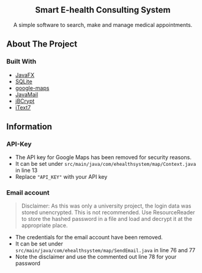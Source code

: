 <div align="center">
  <h2 align="center">Smart E-health Consulting System</h2>
  <p align="center">
    A simple software to search, make and manage medical appointments.
  </p>
</div>


## About The Project

### Built With

* [JavaFX](https://openjfx.io/)
* [SQLite](https://github.com/xerial/sqlite-jdbc)
* [google-maps](https://github.com/googlemaps/google-maps-services-java)
* [JavaMail](https://javaee.github.io/javamail/)
* [jBCrypt](https://mindrot.org/projects/jBCrypt/)
* [iText7](https://github.com/itext/itext7)

## Information

### API-Key

- The API key for Google Maps has been removed for security reasons.
- It can be set under `src/main/java/com/ehealthsystem/map/Context.java` in line 13
- Replace `"API_KEY"` with your API key

### Email account

> Disclaimer: As this was only a university project, the login data was stored unencrypted. This is not recommended. Use ResourceReader to store the hashed password in a file and load and decrypt it at the appropriate place. 

- The credentials for the email account have been removed.
- It can be set under `src/main/java/com/ehealthsystem/map/SendEmail.java` in line 76 and 77
- Note the disclaimer and use the commented out line 78 for your password

